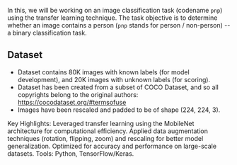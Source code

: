 In this, we will be working on an image classification task (codename `pnp`) using the transfer learning technique.
The task objective is to determine whether an image contains a person (`pnp` stands for person / non-person) -- a binary classification task.

## Dataset
* Dataset contains 80K images with known labels (for model development), and 20K images with unknown labels (for scoring).
* Dataset has been created from a subset of COCO Dataset, and so all copyrights belong to the original authors: https://cocodataset.org/#termsofuse
* Images have been rescaled and padded to be of shape (224, 224, 3).

Key Highlights: Leveraged transfer learning using the MobileNet architecture for computational efficiency. Applied data augmentation techniques (rotation, flipping, zoom) and rescaling for better model generalization. Optimized for accuracy and performance on large-scale datasets. Tools: Python, TensorFlow/Keras.
